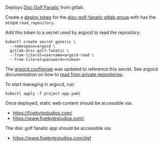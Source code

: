 Deploys [Disc Golf Fanatic][dgf-gitlab] from gitlab.

Create a [deploy token][] for the [disc-golf-fanatic gitlab group][dgf-group]
with has the scope `read_repository`.

Add this token to a secret used by argocd to read the repository:
```
kubectl create secret generic \
  --namespace=argocd \
  gitlab-disc-golf-fanatic \
  --from-literal=username=argocd-read \
  --from-literal=password=<token>
```

The [argocd configmap][] was updated to reference this secret.
See argocd documentation on how to [read from private repositories][argocd-private].

To start managing in argocd, run:
```
kubectl apply -f project-app.yaml
```

Once deployed, static web content should be accessible via:
* https://fivebytestudios.com/
* https://www.fivebytestudios.com/

The disc golf fanatic app should be accessible via:
* https://www.fivebytestudios.com/dgf

[dgf-gitlab]: https://gitlab.com/disc-golf-fanatic
[deploy token]: https://docs.gitlab.com/ee/user/project/deploy_tokens/index.html#creating-a-deploy-token
[dgf-group]: https://gitlab.com/groups/disc-golf-fanatic/-/settings/repository#js-deploy-tokens
[argocd configmap]: ../infrastructure/argocd/argocd-cm.yaml
[argocd-private]: https://argoproj.github.io/argo-cd/user-guide/private-repositories/
